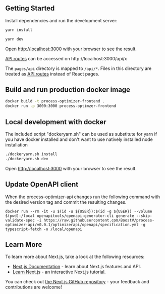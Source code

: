 ## Getting Started

Install dependencies and run the development server:

```bash
yarn install
```

```bash
yarn dev
```

Open [http://localhost:3000](http://localhost:3000) with your browser to see the result.

[API routes](https://nextjs.org/docs/api-routes/introduction) can be accessed on http://localhost:3000/api/x

The `pages/api` directory is mapped to `/api/*`. Files in this directory are treated as [API routes](https://nextjs.org/docs/api-routes/introduction) instead of React pages.

## Build and run production docker image

```bash
docker build -t process-optimizer-frontend .
docker run -p 3000:3000 process-optimzer-frontend
```
## Local development with docker

The included script "dockeryarn.sh" can be used as substitute for yarn if you have docker installed and don't want to use natively installed node installation

```bash
./dockeryarn.sh install
./dockeryarn.sh dev

```

Open [http://localhost:3000](http://localhost:3000) with your browser to see the result.

## Update OpenAPI client

When the process-optimizer-api changes run the following command with the desired version tag and commit the resulting changes.

    docker run --rm -it -u $(id -u ${USER}):$(id -g ${USER}) --volume $(pwd):/local openapitools/openapi-generator-cli generate --skip-validate-spec -i https://raw.githubusercontent.com/BoostV/process-optimizer-api/v0.0.1/optimizerapi/openapi/specification.yml -g typescript-fetch -o /local/openapi 

## Learn More

To learn more about Next.js, take a look at the following resources:

- [Next.js Documentation](https://nextjs.org/docs) - learn about Next.js features and API.
- [Learn Next.js](https://nextjs.org/learn) - an interactive Next.js tutorial.

You can check out [the Next.js GitHub repository](https://github.com/vercel/next.js/) - your feedback and contributions are welcome!

